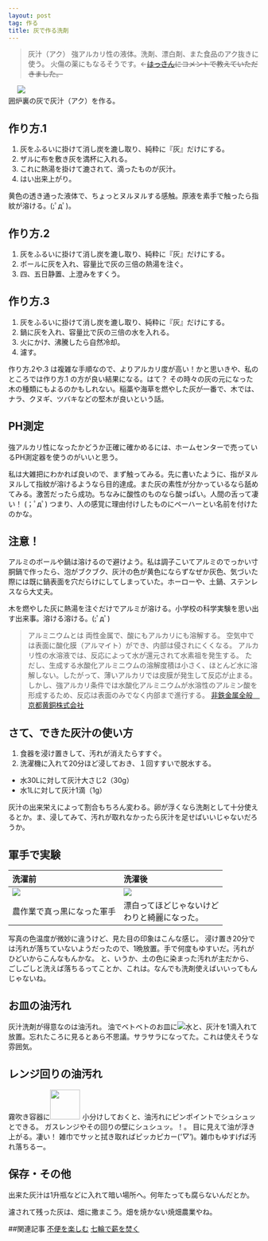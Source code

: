 ```yaml
---
layout: post
tag: 作る
title: 灰で作る洗剤
---
```


> 灰汁（アク）
> 強アルカリ性の液体。洗剤、漂白剤、また食品のアク抜きに使う。
> 火傷の薬にもなるそうです。←<s><a href="#IDComment1045563806">はっさん</a>にコメントで教えていただきました。</s>

　
![](https://c2.staticflickr.com/6/5114/14064907143_d0d5254946.jpg)  
囲炉裏の灰で灰汁（アク）を作る。

## 作り方.1
1. 灰をふるいに掛けて消し炭を漉し取り、純粋に『灰』だけにする。
2. ザルに布を敷き灰を満杯に入れる。
3. これに熱湯を掛けて漉されて、滴ったものが灰汁。
4. はい出来上がり。

黄色の透き通った液体で、ちょっとヌルヌルする感触。原液を素手で触ったら指紋が溶ける。(;ﾟдﾟ)。

## 作り方.2
1. 灰をふるいに掛けて消し炭を漉し取り、純粋に『灰』だけにする。
2. ボールに灰を入れ、容量比で灰の三倍の熱湯を注ぐ。
3. 四、五日静置、上澄みをすくう。

## 作り方.3
1. 灰をふるいに掛けて消し炭を漉し取り、純粋に『灰』だけにする。
2. 鍋に灰を入れ、容量比で灰の三倍の水を入れる。
3. 火にかけ、沸騰したら自然冷却。
4. 濾す。

作り方.2や.3 は複雑な手順なので、よりアルカリ度が高い！かと思いきや、私のところでは作り方.1 の方が良い結果になる。はて？ その時々の灰の元になった木の種類にもよるのかもしれない。稲藁や海草を燃やした灰が一番で、木では、ナラ、クヌギ、ツバキなどの堅木が良いという話。

## PH測定

強アルカリ性になったかどうか正確に確かめるには、ホームセンターで売っているPH測定器を使うのがいいと思う。

私は大雑把にわかれば良いので、まず触ってみる。先に書いたように、指がヌルヌルして指紋が溶けるようなら目的達成。また灰の素性が分かっているなら舐めてみる。激苦だったら成功。ちなみに酸性のものなら酸っぱい。人間の舌って凄い！ (；ﾟдﾟ) つまり、人の感覚に理由付けしたものにペーハーとい名前を付けたのかな。

## 注意！
アルミのボールや鍋は溶けるので避けよう。私は調子こいてアルミのでっかい寸胴鍋で作ったら、泡がブクブク、灰汁の色が黄色にならずなぜか灰色、気づいた際には既に鍋表面を穴だらけにしてしまっていた。ホーローや、土鍋、ステンレスなら大丈夫。

木を燃やした灰に熱湯を注ぐだけでアルミが溶ける。小学校の科学実験を思い出す出来事。溶ける溶ける。(;ﾟдﾟ)
> アルミニウムとは
> 両性金属で、酸にもアルカリにも溶解する。
> 空気中では表面に酸化膜（アルマイト）ができ、内部は侵されにくくなる。
> アルカリ性の水溶液では、反応によって水が還元されて水素祖を発生する。
> ただし、生成する水酸化アルミニウムの溶解度積は小さく、ほとんど水に溶解しない。したがって、薄いアルカリでは皮膜が発生して反応が止まる。
> しかし、強アルカリ条件では水酸化アルミニウムが水溶性のアルミン酸を形成するため、反応は表面のみでなく内部まで進行する。
> [非鉄金属全般　京都黄銅株式会社](http://kyoto-oudou.co.jp/contents2.html)



## さて、できた灰汁の使い方
1. 食器を浸け置きして、汚れが消えたらすすぐ。
2. 洗濯機に入れて20分ほど浸しておき、１回すすいで脱水する。

+ 水30Lに対して灰汁大さじ2（30g）
+ 水1Lに対して灰汁1滴（1g）

灰汁の出来栄えによって割合もちろん変わる。卵が浮くなら洗剤として十分使えるとか。ま、浸してみて、汚れが取れなかったら灰汁を足せばいいじゃないだろうか。

## 軍手で実験

洗濯前 | 洗濯後
:----- | :-----
![](https://c1.staticflickr.com/3/2896/14025832576_40d08af778_m.jpg) | ![](https://c2.staticflickr.com/8/7420/13883154047_43303d5bf6_m.jpg)
農作業で真っ黒になった軍手 | 漂白ってほどじゃないけど<br>わりと綺麗になった。

写真の色温度が微妙に違うけど、見た目の印象はこんな感じ。
浸け置き20分では汚れが落ちていないようだったので、1晩放置。手で何度もゆすいだ。汚れがひどいからこんなもんかな。
と、いうか、土の色に染まった汚れが主だから、ごしごしと洗えば落ちるってことか、これは。なんでも洗剤使えばいいってもんじゃないね。

## お皿の油汚れ
灰汁洗剤が得意なのは油汚れ。
油でベトベトのお皿に![](https://c2.staticflickr.com/8/7355/13883524690_ab1a8221de.jpg)水と、灰汁を1滴入れて放置。忘れたころに見るとあら不思議。サラサラになってた。これは使えそうな雰囲気。

## レンジ回りの油汚れ
霧吹き容器に<img width="60px" style="margin-bottom: -15px; margin-right: 5px;" src="https://c1.staticflickr.com/3/2914/14046966536_8e4390016d_t.jpg" alt="">小分けしておくと、油汚れにピンポイントでシュシュッとできる。
ガスレンジやその回りの壁にシュシュッ。！。 目に見えて油が浮き上がる。凄い！
雑巾でサッと拭き取ればピッカピカー(*'▽'*)。雑巾もゆすげば汚れ落ちるー。

## 保存・その他
出来た灰汁は1升瓶などに入れて暗い場所へ。何年たっても腐らないんだとか。

濾されて残った灰は、畑に撒まこう。畑を焼かない焼畑農業やね。


##関連記事
[不便を楽しむ](http://kobapan.com/blog/2010/09/17/fuben.html)
[七輪で薪を焚く](http://kobapan.com/blog/2017/03/23/hichirin.html)
